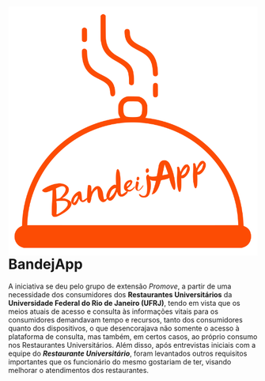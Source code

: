 <h1>
  <img src="src/Assets/Logo.svg" align="right"/>
  BandejApp
</h1>

A iniciativa se deu pelo grupo de extensão *Promove*, a partir de uma necessidade dos consumidores dos **Restaurantes Universitários**
da **Universidade Federal do Rio de Janeiro (UFRJ)**, tendo em vista que os meios atuais de acesso e consulta às informações vitais para
os consumidores demandavam tempo e recursos, tanto dos consumidores quanto dos dispositivos, o que desencorajava não somente o acesso à
plataforma de consulta, mas também, em certos casos, ao próprio consumo nos Restaurantes Universitários. Além disso, após entrevistas
iniciais com a equipe do ***Restaurante Universitário***, foram levantados outros requisitos importantes que os funcionário do mesmo
gostariam de ter, visando melhorar o atendimentos dos restaurantes.
